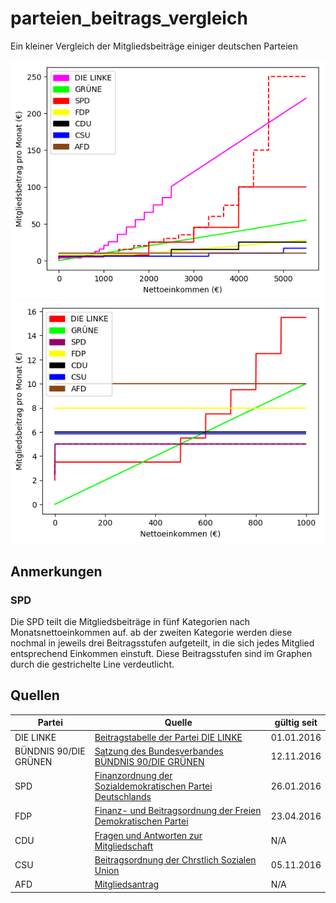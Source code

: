 # parteien_beitrags_vergleich
Ein kleiner Vergleich der Mitgliedsbeiträge einiger deutschen Parteien

![Mitgliedsbeiträge als Graph](parteienbeitrag.png)
![Mitgliedsbeiträge für niedrige Einkommen als Graph](parteienbeitrag_niedrige_einkommen.png)

## Anmerkungen

### SPD
Die SPD teilt die Mitgliedsbeiträge in fünf Kategorien nach
Monatsnettoeinkommen auf. ab der zweiten Kategorie werden diese nochmal in
jeweils drei Beitragsstufen aufgeteilt, in die sich jedes Mitglied entsprechend
Einkommen einstuft. Diese Beitragsstufen sind im Graphen durch die gestrichelte
Line verdeutlicht.

## Quellen
Partei | Quelle | gültig seit
-------|--------|------------
DIE LINKE | [Beitragstabelle der Partei DIE LINKE](https://www.die-linke.de/fileadmin/download/grundsatzdokumente/beitragstabelle/die_linke_beitragstabelle_stand_januar_2016.pdf) | 01.01.2016
BÜNDNIS 90/DIE GRÜNEN | [Satzung des Bundesverbandes BÜNDNIS 90/DIE GRÜNEN](https://www.gruene.de/fileadmin/user_upload/Dokumente/Satzung/Satzung_Bundesverband.pdf) | 12.11.2016
SPD | [Finanzordnung der Sozialdemokratischen Partei Deutschlands](https://www.spd.de/fileadmin/Dokumente/Parteiorganisation/Organisationsstatut.pdf) | 26.01.2016
FDP | [Finanz- und Beitragsordnung der Freien Demokratischen Partei](https://www.fdp.de/sites/default/files/uploads/2016/05/02/finanz-undbeitragsordnung2016.pdf) | 23.04.2016
CDU | [Fragen und Antworten zur Mitgliedschaft](https://www.cdu.de/artikel/fragen-und-antworten-zur-mitgliedschaft) | N/A
CSU | [Beitragsordnung der Chrstlich Sozialen Union](http://www.csu.de/common/csu/content/csu/hauptnavigation/partei/satzung/CSU-Satzung-2017-ES.pdf) | 05.11.2016
AFD | [Mitgliedsantrag](https://www.afd.de/wp-content/uploads/sites/111/2017/02/AfD_Aufnahmeantrag_Formular.pdf) | N/A
